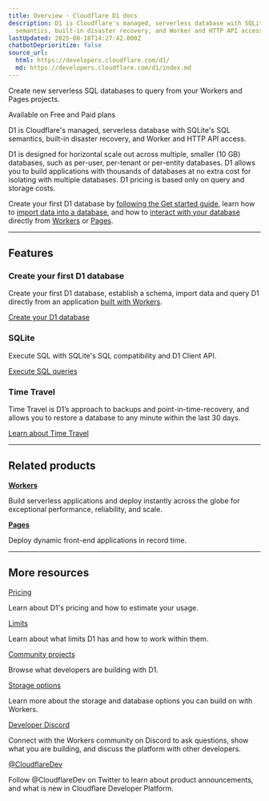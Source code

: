 ```yaml
---
title: Overview · Cloudflare D1 docs
description: D1 is Cloudflare's managed, serverless database with SQLite's SQL
  semantics, built-in disaster recovery, and Worker and HTTP API access.
lastUpdated: 2025-08-18T14:27:42.000Z
chatbotDeprioritize: false
source_url:
  html: https://developers.cloudflare.com/d1/
  md: https://developers.cloudflare.com/d1/index.md
---
```


Create new serverless SQL databases to query from your Workers and Pages projects.

Available on Free and Paid plans

D1 is Cloudflare's managed, serverless database with SQLite's SQL semantics, built-in disaster recovery, and Worker and HTTP API access.

D1 is designed for horizontal scale out across multiple, smaller (10 GB) databases, such as per-user, per-tenant or per-entity databases. D1 allows you to build applications with thousands of databases at no extra cost for isolating with multiple databases. D1 pricing is based only on query and storage costs.

Create your first D1 database by [following the Get started guide](https://developers.cloudflare.com/d1/get-started/), learn how to [import data into a database](https://developers.cloudflare.com/d1/best-practices/import-export-data/), and how to [interact with your database](https://developers.cloudflare.com/d1/worker-api/) directly from [Workers](https://developers.cloudflare.com/workers/) or [Pages](https://developers.cloudflare.com/pages/functions/bindings/#d1-databases).

***

## Features

### Create your first D1 database

Create your first D1 database, establish a schema, import data and query D1 directly from an application [built with Workers](https://developers.cloudflare.com/workers/).

[Create your D1 database](https://developers.cloudflare.com/d1/get-started/)

### SQLite

Execute SQL with SQLite's SQL compatibility and D1 Client API.

[Execute SQL queries](https://developers.cloudflare.com/d1/sql-api/sql-statements/)

### Time Travel

Time Travel is D1’s approach to backups and point-in-time-recovery, and allows you to restore a database to any minute within the last 30 days.

[Learn about Time Travel](https://developers.cloudflare.com/d1/reference/time-travel/)

***

## Related products

**[Workers](https://developers.cloudflare.com/workers/)**

Build serverless applications and deploy instantly across the globe for exceptional performance, reliability, and scale.

**[Pages](https://developers.cloudflare.com/pages/)**

Deploy dynamic front-end applications in record time.

***

## More resources

[Pricing](https://developers.cloudflare.com/d1/platform/pricing/)

Learn about D1's pricing and how to estimate your usage.

[Limits](https://developers.cloudflare.com/d1/platform/limits/)

Learn about what limits D1 has and how to work within them.

[Community projects](https://developers.cloudflare.com/d1/reference/community-projects/)

Browse what developers are building with D1.

[Storage options](https://developers.cloudflare.com/workers/platform/storage-options/)

Learn more about the storage and database options you can build on with Workers.

[Developer Discord](https://discord.cloudflare.com)

Connect with the Workers community on Discord to ask questions, show what you are building, and discuss the platform with other developers.

[@CloudflareDev](https://x.com/cloudflaredev)

Follow @CloudflareDev on Twitter to learn about product announcements, and what is new in Cloudflare Developer Platform.
